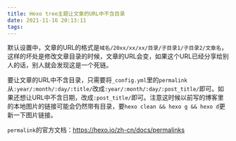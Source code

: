 ```yaml
---
title: Hexo tree主题让文章的URL中不含目录
date: 2021-11-16 20:13:11
tags:
---
```


默认设置中，文章的URL的格式是```域名/20xx/xx/xx/目录/子目录1/子目录2/文章名```，这样的坏处是修改文章目录的时候，文章的URL会变，如果这个URL已经分享给别人的话，别人就会发现这是一个死链。

要让文章的URL中不含目录，只需要将```_config.yml```里的```permalink```从```:year/:month/:day/:title/```改成```:year/:month/:day/:post_title/```即可。如果还想让URL中不含日期，改成```:post_title/```即可。注意这时候以前写的博客里的本地图片的链接可能会仍然带有目录，要```hexo clean && hexo g && hexo d```更新一下图片链接。

```permalink```的官方文档：<https://hexo.io/zh-cn/docs/permalinks>
